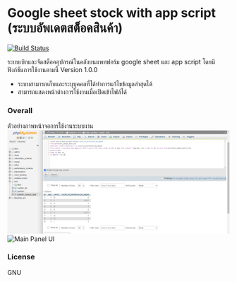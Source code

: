 # Google sheet stock with app script (ระบบอัพเดตสต็อคสินค้า)

[![Build Status](https://travis-ci.org/joemccann/dillinger.svg?branch=master)](https://travis-ci.org/joemccann/dillinger)

ระบบเบิกและจัดสต็อคอุปกรณ์ในคลังบนแพทฟอร์ม google sheet และ app script โดยมีฟังก์ชันการใช้งานตามนี้ Version 1.0.0

  - ระบบสามารถเก็บและระบุบุคคลที่ได้ทำการแก้ไขข้อมูลล่าสุดได้
  - สามารถแสดงหน้าต่างการใช้งานเมื่อเปิดเข้าไฟล์ได้

### Overall
ตัวอย่างภาพหน้าจอการใช้งานระบบงาน
![Main Panel UI](https://github.com/ggafiled/googlesheet_appscript_stock_update/blob/master/img/sql_over_partition_split_by_appid_and_leftjoin.PNG)
![Main Panel UI](https://github.com/ggafiled/googlesheet_appscript_stock_update/blob/master/img/sql_over_partition_split_by_appid_and_leftjoin02.PNG)

### License
GNU
